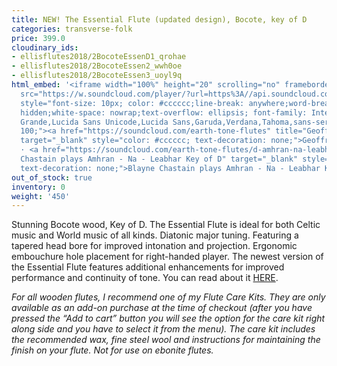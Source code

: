 ```yaml
---
title: NEW! The Essential Flute (updated design), Bocote, key of D
categories: transverse-folk
price: 399.0
cloudinary_ids:
- ellisflutes2018/2BocoteEssenD1_qrohae
- ellisflutes2018/2BocoteEssen2_wwh0oe
- ellisflutes2018/2BocoteEssen3_uoyl9q
html_embed: '<iframe width="100%" height="20" scrolling="no" frameborder="no" allow="autoplay"
  src="https://w.soundcloud.com/player/?url=https%3A//api.soundcloud.com/tracks/486027465&color=%23ff5500&inverse=false&auto_play=false&show_user=true"></iframe><div
  style="font-size: 10px; color: #cccccc;line-break: anywhere;word-break: normal;overflow:
  hidden;white-space: nowrap;text-overflow: ellipsis; font-family: Interstate,Lucida
  Grande,Lucida Sans Unicode,Lucida Sans,Garuda,Verdana,Tahoma,sans-serif;font-weight:
  100;"><a href="https://soundcloud.com/earth-tone-flutes" title="Geoffrey Ellis Flutes"
  target="_blank" style="color: #cccccc; text-decoration: none;">Geoffrey Ellis Flutes</a>
  · <a href="https://soundcloud.com/earth-tone-flutes/d-amhran-na-leabhar" title="Blayne
  Chastain plays Amhran - Na - Leabhar Key of D" target="_blank" style="color: #cccccc;
  text-decoration: none;">Blayne Chastain plays Amhran - Na - Leabhar Key of D</a></div>'
out_of_stock: true
inventory: 0
weight: '450'
---
```


Stunning Bocote wood, Key of D.  The Essential Flute is ideal for both Celtic music and World music of all kinds. Diatonic major tuning. Featuring a tapered head bore for improved intonation and projection. Ergonomic embouchure hole placement for right-handed player.  The newest version of the Essential Flute features additional enhancements for improved performance and continuity of tone.  You can read about it [HERE](https://www.ellisflutes.com/world-flutes/transverse-folk). 

*For all wooden flutes, I recommend one of my Flute Care Kits.  They are only available as an add-on purchase at the time of checkout (after you have pressed the “Add to cart” button you will see the option for the care kit right along side and you have to select it from the menu). The care kit includes the recommended wax, fine steel wool and instructions for maintaining the finish on your flute.  Not for use on ebonite flutes.*
